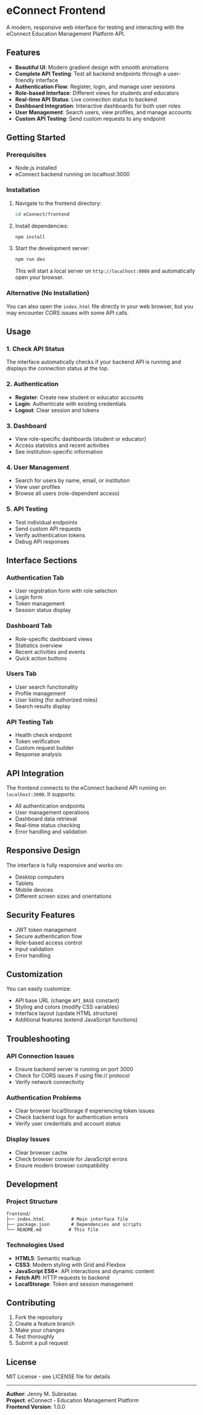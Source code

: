 # eConnect Frontend

A modern, responsive web interface for testing and interacting with the eConnect Education Management Platform API.

## Features

- **Beautiful UI**: Modern gradient design with smooth animations
- **Complete API Testing**: Test all backend endpoints through a user-friendly interface
- **Authentication Flow**: Register, login, and manage user sessions
- **Role-based Interface**: Different views for students and educators
- **Real-time API Status**: Live connection status to backend
- **Dashboard Integration**: Interactive dashboards for both user roles
- **User Management**: Search users, view profiles, and manage accounts
- **Custom API Testing**: Send custom requests to any endpoint

## Getting Started

### Prerequisites
- Node.js installed
- eConnect backend running on localhost:3000

### Installation

1. Navigate to the frontend directory:
   ```bash
   cd eConnect/frontend
   ```

2. Install dependencies:
   ```bash
   npm install
   ```

3. Start the development server:
   ```bash
   npm run dev
   ```

   This will start a local server on `http://localhost:8080` and automatically open your browser.

### Alternative (No Installation)
You can also open the `index.html` file directly in your web browser, but you may encounter CORS issues with some API calls.

## Usage

### 1. Check API Status
The interface automatically checks if your backend API is running and displays the connection status at the top.

### 2. Authentication
- **Register**: Create new student or educator accounts
- **Login**: Authenticate with existing credentials
- **Logout**: Clear session and tokens

### 3. Dashboard
- View role-specific dashboards (student or educator)
- Access statistics and recent activities
- See institution-specific information

### 4. User Management
- Search for users by name, email, or institution
- View user profiles
- Browse all users (role-dependent access)

### 5. API Testing
- Test individual endpoints
- Send custom API requests
- Verify authentication tokens
- Debug API responses

## Interface Sections

### Authentication Tab
- User registration form with role selection
- Login form
- Token management
- Session status display

### Dashboard Tab
- Role-specific dashboard views
- Statistics overview
- Recent activities and events
- Quick action buttons

### Users Tab
- User search functionality
- Profile management
- User listing (for authorized roles)
- Search results display

### API Testing Tab
- Health check endpoint
- Token verification
- Custom request builder
- Response analysis

## API Integration

The frontend connects to the eConnect backend API running on `localhost:3000`. It supports:

- All authentication endpoints
- User management operations
- Dashboard data retrieval
- Real-time status checking
- Error handling and validation

## Responsive Design

The interface is fully responsive and works on:
- Desktop computers
- Tablets
- Mobile devices
- Different screen sizes and orientations

## Security Features

- JWT token management
- Secure authentication flow
- Role-based access control
- Input validation
- Error handling

## Customization

You can easily customize:
- API base URL (change `API_BASE` constant)
- Styling and colors (modify CSS variables)
- Interface layout (update HTML structure)
- Additional features (extend JavaScript functions)

## Troubleshooting

### API Connection Issues
- Ensure backend server is running on port 3000
- Check for CORS issues if using file:// protocol
- Verify network connectivity

### Authentication Problems
- Clear browser localStorage if experiencing token issues
- Check backend logs for authentication errors
- Verify user credentials and account status

### Display Issues
- Clear browser cache
- Check browser console for JavaScript errors
- Ensure modern browser compatibility

## Development

### Project Structure
```
frontend/
├── index.html          # Main interface file
├── package.json        # Dependencies and scripts
└── README.md          # This file
```

### Technologies Used
- **HTML5**: Semantic markup
- **CSS3**: Modern styling with Grid and Flexbox
- **JavaScript ES6+**: API interactions and dynamic content
- **Fetch API**: HTTP requests to backend
- **LocalStorage**: Token and session management

## Contributing

1. Fork the repository
2. Create a feature branch
3. Make your changes
4. Test thoroughly
5. Submit a pull request

## License

MIT License - see LICENSE file for details

---

**Author**: Jenny M. Subrastas  
**Project**: eConnect - Education Management Platform  
**Frontend Version**: 1.0.0